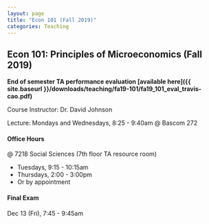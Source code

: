 ```yaml
---
layout: page
title: "Econ 101 (Fall 2019)"
categories: Teaching
---
```


## Econ 101: Principles of Microeconomics (Fall 2019)

**End of semester TA performance evaluation [available here]({{ site.baseurl }}/downloads/teaching/fa19-101/fa19_101_eval_travis-cao.pdf)**

Course Instructor: Dr. David Johnson

Lecture: Mondays and Wednesdays, 8:25 - 9:40am @ Bascom 272

#### Office Hours

@ 7218 Social Sciences (7th floor TA resource room)
* Tuesdays, 9:15 - 10:15am
* Thursdays, 2:00 - 3:00pm
* Or by appointment

#### Final Exam
Dec 13 (Fri), 7:45 - 9:45am